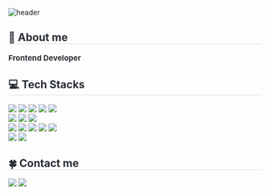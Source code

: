 <!-- Header -->
![header](https://capsule-render.vercel.app/api?type=blur&height=300&animation=twinkling&text=*•♫♪¸¸.•*¨*•♫♪¸¸.•*¨*•♫♪&color=98FB98&stroke=98FB98&fontColor=FFFFFF&strokeWidth=2)
<!-- Body -->
<div style="text-align: left;">
  <h2 style="border-bottom: 1px solid #d8dee4; color: #282d33;"> 👋 About me</h2>  
  <div style="font-weight: 700; font-size: 15px; text-align: left; color: #282d33;"> Frontend Developer </div> 
   
  <h2 style="border-bottom: 1px solid #d8dee4; color: #282d33;"> 💻 Tech Stacks </h2>
    <img src="https://img.shields.io/badge/React-61DAFB?style=flat&logo=React&logoColor=white">
    <img src="https://img.shields.io/badge/TypeScript-3178C6?style=flat&logo=TypeScript&logoColor=white">
    <img src="https://img.shields.io/badge/Next.js-000000?style=flat&logo=Next.js&logoColor=white">
    <img src="https://img.shields.io/badge/Javascript-F7DF1E?style=flat&logo=Javascript&logoColor=white">
    <img src="https://img.shields.io/badge/HTML5-E34F26?style=flat&logo=HTML5&logoColor=white">
    <br/>
    <img src="https://img.shields.io/badge/TailwindCSS-06B6D4?style=flat&logo=tailwindcss&logoColor=white">
    <img src="https://img.shields.io/badge/Sass-CC6699?style=flat&logo=Sass&logoColor=white">
    <img src="https://img.shields.io/badge/CSS3-1572B6?style=flat&logo=CSS3&logoColor=white">
    <br/>
    <img src="https://img.shields.io/badge/Eslint-4B32C3?style=flat&logo=Eslint&logoColor=white">
    <img src="https://img.shields.io/badge/Prettier-F7B93E?style=flat&logo=Prettier&logoColor=white">
    <img src="https://img.shields.io/badge/Figma-F24E1E?style=flat&logo=Figma&logoColor=white">
    <img src="https://img.shields.io/badge/Git-F05032?style=flat&logo=Git&logoColor=white">
    <img src="https://img.shields.io/badge/Github-181717?style=flat&logo=Github&logoColor=white">
    <br/>
    <img src="https://img.shields.io/badge/Netlify-00C7B7?style=flat&logo=Netlify&logoColor=white">
    <img src="https://img.shields.io/badge/Vercel-000000?style=flat&logo=Vercel&logoColor=white">
  
  <h2 style="border-bottom: 1px solid #d8dee4; color: #282d33;"> 🍀 Contact me </h2> 
  <a href=https://velog.io/@ocean423> <img src="https://img.shields.io/badge/Velog-20C997?style=flat&logo=Velog&logoColor=white&link=https://velog.io/@ocean423"></a>
  <a href=mailto:ssh0040233@gmail.com> <img src="https://img.shields.io/badge/Gmail-EA4335?style=flat&logo=Gmail&logoColor=white&link=mailto:ssh0040233@gmail.com"></a>
  <br/><br/>
</div>
